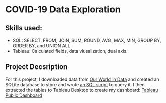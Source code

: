 # COVID-19 Data Exploration

## Skills used: 
  * SQL: SELECT, FROM, JOIN, SUM, ROUND, AVG, MAX, MIN, GROUP BY, ORDER BY, and UNION ALL
  * Tableau: Calculated fields, data viusalization, dual axis.

## Project Decsription
For this project, I downloaded data from [Our World in Data](https://ourworldindata.org/coronavirus) and created an SQLite database to store and wrote [an SQL script](https://github.com/jenn-db/Covid-19-SQL-Tableau/blob/main/COVID-19%20SQL.sql) to query it. I then extracted the tables to Tableau Desktop to create my dashboard: [Tableau Public Dashboard](https://public.tableau.com/shared/QXJC2BD9M?:display_count=n&:origin=viz_share_link)



